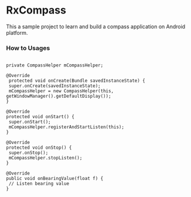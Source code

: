 # RxCompass
This a sample project to learn and build a compass application on Android platform.
 
### How to Usages
```Android

private CompassHelper mCompassHelper;

@Override
 protected void onCreate(Bundle savedInstanceState) {
 super.onCreate(savedInstanceState);
 mCompassHelper = new CompassHelper(this, getWindowManager().getDefaultDisplay());
}

@Override
protected void onStart() {
 super.onStart();
 mCompassHelper.registerAndStartListen(this);
}
 
@Override
protected void onStop() {
 super.onStop();
 mCompassHelper.stopListen();
}

@Override
public void onBearingValue(float f) {
 // Listen bearing value
}

```

